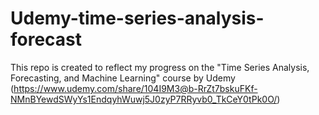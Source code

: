 # Udemy-time-series-analysis-forecast
This repo is created to reflect my progress on the "Time Series Analysis, Forecasting, and Machine Learning" course by Udemy (https://www.udemy.com/share/104I9M3@b-RrZt7bskuFKf-NMnBYewdSWyYs1EndqyhWuwj5J0zyP7RRyvb0_TkCeY0tPk0O/)
